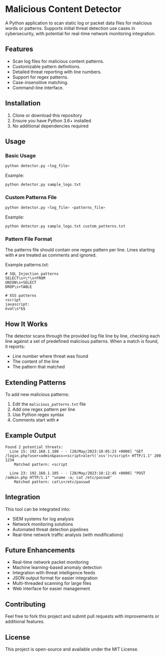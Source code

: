 # Malicious Content Detector

A Python application to scan static log or packet data files for malicious words or patterns. Supports initial threat detection use cases in cybersecurity, with potential for real-time network monitoring integration.

## Features

- Scan log files for malicious content patterns.
- Customizable pattern definitions.
- Detailed threat reporting with line numbers.
- Support for regex patterns.
- Case-insensitive matching.
- Command-line interface.

## Installation

1. Clone or download this repository
2. Ensure you have Python 3.6+ installed
3. No additional dependencies required

## Usage

### Basic Usage

```bash
python detector.py <log_file>
```

Example:
```bash
python detector.py sample_logs.txt
```

### Custom Patterns File

```bash
python detector.py <log_file> <patterns_file>
```

Example:
```bash
python detector.py sample_logs.txt custom_patterns.txt
```

### Pattern File Format

The patterns file should contain one regex pattern per line. Lines starting with `#` are treated as comments and ignored.

Example patterns.txt:
```
# SQL Injection patterns
SELECT\s+\*\s+FROM
UNION\s+SELECT
DROP\s+TABLE

# XSS patterns
<script
javascript:
eval\s*$$
```

## How It Works

The detector scans through the provided log file line by line, checking each line against a set of predefined malicious patterns. When a match is found, it reports:

- Line number where threat was found
- The content of the line
- The pattern that matched

## Extending Patterns

To add new malicious patterns:

1. Edit the `malicious_patterns.txt` file
2. Add one regex pattern per line
3. Use Python regex syntax
4. Comments start with `#`

## Example Output

```
Found 2 potential threats:
  Line 15: 192.168.1.100 - - [20/May/2023:10:05:23 +0000] "GET /login.php?user=admin&pass=<script>alert('xss')</script> HTTP/1.1" 200 1234
    Matched pattern: <script

  Line 23: 192.168.1.105 - - [20/May/2023:10:12:45 +0000] "POST /admin.php HTTP/1.1" "uname -a; cat /etc/passwd"
    Matched pattern: cat\s+/etc/passwd
```

## Integration

This tool can be integrated into:

- SIEM systems for log analysis
- Network monitoring solutions
- Automated threat detection pipelines
- Real-time network traffic analysis (with modifications)

## Future Enhancements

- Real-time network packet monitoring
- Machine learning-based anomaly detection
- Integration with threat intelligence feeds
- JSON output format for easier integration
- Multi-threaded scanning for large files
- Web interface for easier management

## Contributing

Feel free to fork this project and submit pull requests with improvements or additional features.

## License

This project is open-source and available under the MIT License.

